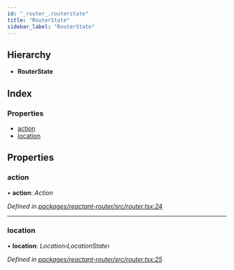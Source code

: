 ```yaml
---
id: "_router_.routerstate"
title: "RouterState"
sidebar_label: "RouterState"
---
```


## Hierarchy

* **RouterState**

## Index

### Properties

* [action](_router_.routerstate.md#action)
* [location](_router_.routerstate.md#location)

## Properties

###  action

• **action**: *Action*

*Defined in [packages/reactant-router/src/router.tsx:24](https://github.com/unadlib/reactant/blob/ae1de025/packages/reactant-router/src/router.tsx#L24)*

___

###  location

• **location**: *Location‹LocationState›*

*Defined in [packages/reactant-router/src/router.tsx:25](https://github.com/unadlib/reactant/blob/ae1de025/packages/reactant-router/src/router.tsx#L25)*
